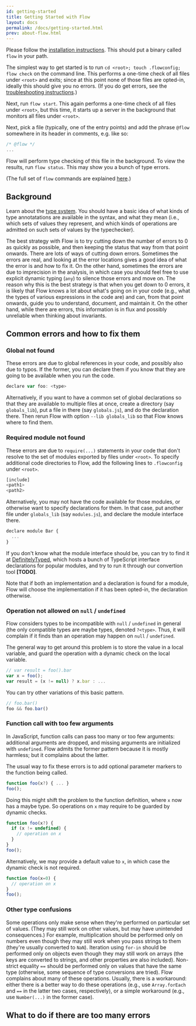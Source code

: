```yaml
---
id: getting-started
title: Getting Started with Flow
layout: docs
permalink: /docs/getting-started.html
prev: about-flow.html
---
```


Please follow the [installation instructions](00-installing-flow.md). This should put a binary called `flow` in your path. 

The simplest way to get started is to run `cd <root>; touch .flowconfig; flow check` on the command line. This performs a one-time check of all files under `<root>` and exits; since at this point none of those files are opted-in, ideally this should give you no errors. (If you do get errors, see the [troubleshooting instructions](02-troubleshooting.md).)

Next, run `flow start`. This again performs a one-time check of all files under `<root>`, but this time, it starts up a server in the background that monitors all files under `<root>`.

Next, pick a file (typically, one of the entry points) and add the phrase `@flow` somewhere in its header in comments, e.g. like so:

```javascript
/* @flow */
...
```

Flow will perform type checking of this file in the background. To view the results, run `flow status`. This may show you a bunch of type errors.

(The full set of `flow` commands are explained [here](02-flow-basics.md).)

## Background

Learn about the [type system](01-type-annotations.md). You should have a basic idea of what kinds of type annotatations are available in the syntax, and what they mean (i.e., which sets of values they represent, and which kinds of operations are admitted on such sets of values by the typechecker).

The best strategy with Flow is to try cutting down the number of errors to 0 as quickly as possible, and then keeping the status that way from that point onwards. There are lots of ways of cutting down errors. Sometimes the errors are real, and looking at the error locations gives a good idea of what the error is and how to fix it. On the other hand, sometimes the errors are due to imprecision in the analysis, in which case you should feel free to use explicit dynamic typing (`any`) to silence those errors and move on. The reason why this is the best strategy is that when you get down to 0 errors, it is likely that Flow knows a lot about what's going on in your code (e.g., what the types of various expressions in the code are) and can, from that point onwards, guide you to understand, document, and maintain it. On the other hand, while there are errors, this information is in flux and possibly unreliable when thinking about invariants.

## Common errors and how to fix them

### Global not found

These errors are due to global references in your code, and possibly also due to typos. If the former, you can declare them if you know that they are going to be available when you run the code.

```javascript
declare var foo: <type>
```

Alternatively, if you want to have a common set of global declarations so that they are available to multiple files at once, create a directory (say `globals_lib`), put a file in there (say `globals.js`), and do the declaration there. Then rerun Flow with option `--lib globals_lib` so that Flow knows where to find them.

### Required module not found

These errors are due to `require(...)` statements in your code that don't resolve to the set of modules exported by files under `<root>`. To specify additional code directories to Flow, add the following lines to `.flowconfig` under `<root>`.

```javascript
[include]
<path1>
<path2>
```

Alternatively, you may not have the code available for those modules, or otherwise want to specify declarations for them. In that case, put another file under `globals_lib` (say `modules.js`), and declare the module interface there.

```javascript
declare module Bar {
  ...
}  
```

If you don't know what the module interface should be, you can try to find it at [DefinitelyTyped](https://github.com/borisyankov/DefinitelyTyped), which hosts a bunch of TypeScript interface declarations for popular modules, and try to run it through our convertion tool **[TODO]**.

Note that if both an implementation and a declaration is found for a module, Flow will choose the implementation if it has been opted-in, the declaration otherwise.

### Operation not allowed on `null` / `undefined`

Flow considers types to be incompatible with `null` / `undefined` in general (the only compatible types are maybe types, denoted `?<type>`. Thus, it will complain if it finds than an operation may happen on `null` / `undefined`.

The general way to get around this problem is to store the value in a local variable, and guard the operation with a dynamic check on the local variable.

```javascript
// var result = foo().bar
var x = foo();
var result = (x != null) ? x.bar : ...
```

You can try other variations of this basic pattern.

```javascript
// foo.bar()
foo && foo.bar()
```

### Function call with too few arguments

In JavaScript, function calls can pass too many or too few arguments: additional arguments are dropped, and missing arguments are initialized with `undefined`. Flow admits the former pattern because it is mostly harmless; but it complains about the latter.

The usual way to fix these errors is to add optional parameter markers to the function being called.

```javascript
function foo(x?) { ... }
foo();
```

Doing this might shift the problem to the function definition, where `x` now has a maybe type. So operations on `x` may require to be guarded by dynamic checks.

```javascript
function foo(x?) {
  if (x != undefined) { 
    // operation on x 
  }
}
foo();
```

Alternatively, we may provide a default value to `x`, in which case the dynamic check is not required.

```javascript
function foo(x=0) {
  // operation on x 
}
foo();
```

### Other type confusions

Some operations only make sense when they're performed on particular set of values. (They may still work on other values, but may have unintended consequences.) For example, multiplication should be performed only on numbers even though they may still work when you pass strings to them (they're usually converted to `NaN`). Iteration using `for-in` should be performed only on objects even though they may still work on arrays (the keys are converted to strings, and other properties are also included). Non-strict equality `==` should be performed only on values that have the same type (otherwise, some sequence of type conversions are tried). Flow complains about many of these operations. Usually, there is a workaround: either there is a better way to do these operations (e.g., use `Array.forEach` and `==` in the latter two cases, respectively), or a simple workaround (e.g., use `Number(...)` in the former case).

 
## What to do if there are too many errors





